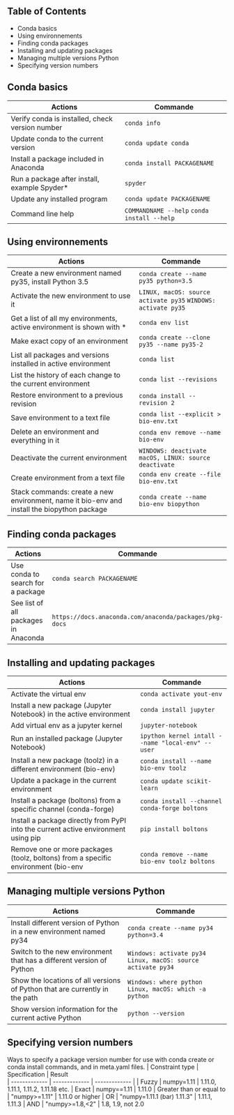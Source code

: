 ## Table of Contents

- Conda basics
- Using environnements
- Finding conda packages
- Installing and updating packages
- Managing multiple versions Python
- Specifying version numbers



## Conda basics

| Actions     | Commande       
| ------------- | ------------- |
| Verify conda is installed, check version number        | ``` conda info ```         |
| Update conda to the current version         | ``` conda update conda ```         |
| Install a package included in Anaconda         | ``` conda install PACKAGENAME ```         |
| Run a package after install, example Spyder*         | ``` spyder ```         |
| Update any installed program         | ``` conda update PACKAGENAME ```         |
| Command line help         | ``` COMMANDNAME --help ``` ``` conda install --help ```         |

## Using environnements

| Actions     | Commande       
| ------------- | ------------- |
| Create a new environment named py35, install Python 3.5 | ``` conda create --name py35 python=3.5  ```
| Activate the new environment to use it |``` LINUX, macOS: source activate py35 ``` ``` WINDOWS: activate py35 ```
| Get a list of all my environments, active environment is shown with * |   ``` conda env list ```
| Make exact copy of an environment |  ``` conda create --clone py35 --name py35-2 ```
| List all packages and versions installed in active environment | ``` conda list ``` 
| List the history of each change to the current environment |  ``` conda list --revisions ```
| Restore environment to a previous revision |  ``` conda install --revision 2 ``` 
| Save environment to a text file | ``` conda list --explicit > bio-env.txt ``` 
| Delete an environment and everything in it | ``` conda env remove --name bio-env ```
| Deactivate the current environment  | ``` WINDOWS: deactivate ```  ``` macOS, LINUX: source deactivate ``` 
| Create environment from a text file | ``` conda env create --file bio-env.txt  ```
| Stack commands: create a new environment, name it bio-env and install the biopython package | ``` conda create --name bio-env biopython ```

## Finding conda packages

| Actions     | Commande       
| ------------- | ------------- |
| Use conda to search for a package | ``` conda search PACKAGENAME  ```
| See list of all packages in Anaconda |``` https://docs.anaconda.com/anaconda/packages/pkg-docs ```

## Installing and updating packages

| Actions     | Commande       
| ------------- | ------------- |
| Activate the virtual env | ``` conda activate yout-env ```
| Install a new package (Jupyter Notebook) in the active environment | ``` conda install jupyter  ```
| Add virtual env as a jupyter kernel |``` jupyter-notebook ```
| Run an installed package (Jupyter Notebook) |``` ipython kernel intall --name "local-env" --user ```
| Install a new package (toolz) in a different environment (bio-env)  | ``` conda install --name bio-env toolz ```
| Update a package in the current environment | ``` conda update scikit-learn ```
| Install a package (boltons) from a specific channel (conda-forge) | ``` conda install --channel conda-forge boltons ```
| Install a package directly from PyPI into the current active environment using pip | ``` pip install boltons ```
| Remove one or more packages (toolz, boltons) from a specific environment (bio-env | ``` conda remove --name bio-env toolz boltons ```


## Managing multiple versions Python

| Actions     | Commande       
| ------------- | ------------- |
| Install different version of Python in a new environment named py34 | ``` conda create --name py34 python=3.4 ```
| Switch to the new environment that has a different version of Python | ``` Windows: activate py34 ``` ``` Linux, macOS: source activate py34 ```
| Show the locations of all versions of Python that are currently in the path | ``` Windows: where python ``` ``` Linux, macOS: which -a python ```
| Show version information for the current active Python | ``` python --version ```


## Specifying version numbers

Ways to specify a package version number for use with conda create or conda install commands, and in meta.yaml files.
| Constraint type     | Specification | Result       
| ------------- | ------------- | ------------- |
| Fuzzy |  numpy=1.11 |  1.11.0, 1.11.1, 1.11.2, 1.11.18 etc.
 | Exact  | numpy==1.11 |  1.11.0
 | Greater than or equal to  | "numpy>=1.11" |  1.11.0 or higher
 | OR  | "numpy=1.11.1 (bar) 1.11.3" |  1.11.1, 1.11.3
 | AND  | "numpy>=1.8,<2" |  1.8, 1.9, not 2.0


